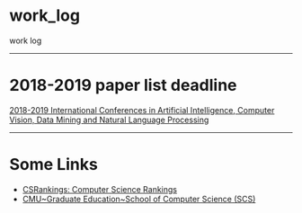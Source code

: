 # work_log
work log

------
# 2018-2019 paper list deadline
[2018-2019 International Conferences in Artificial Intelligence, Computer Vision, Data Mining and Natural Language Processing](https://jackietseng.github.io/conference_call_for_paper/2018-2019-conferences-with-ccf.html)

------
# Some Links
  - [CSRankings: Computer Science Rankings](http://csrankings.org/)
  - [CMU~Graduate Education~School of Computer Science (SCS)](https://www.cmu.edu/graduate/academics/guide-to-graduate-degrees-and-programs/school-of-computer-science.html)

